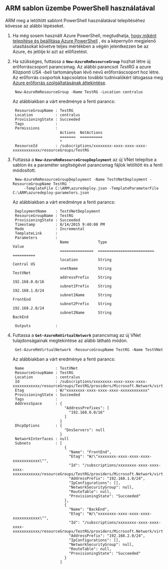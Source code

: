 ## <a name="deploy-the-arm-template-by-using-powershell"></a>ARM sablon üzembe PowerShell használatával

ARM meg a letöltött sablont PowerShell használatával telepítéséhez kövesse az alábbi lépéseket.

1. Ha még sosem használt Azure PowerShell, megtudhatja, [hogy miként telepítése és beállítása Azure PowerShell](../articles/powershell-install-configure.md) , és a képernyőn megjelenő utasításokat követve teljes mértékben a végén jelentkezzen be az Azure, és jelölje ki azt az előfizetést.

3. Ha szükséges, futtassa a **`New-AzureRmResourceGroup`** hozhat létre új erőforráscsoport parancsmag. Az alábbi parancsot *TestRG* a azure *Központi USA -beli* tartományban lévő nevű erőforráscsoport hoz létre. Az erőforrás csoportok kapcsolatos további tudnivalókért látogassa meg [Azure erőforrás szolgáltatásának áttekintése](../articles/resource-group-overview.md).

        New-AzureRmResourceGroup -Name TestRG -Location centralus
        
    Az alábbiakban a várt eredménye a fenti parancs:

        ResourceGroupName : TestRG
        Location          : centralus
        ProvisioningState : Succeeded
        Tags              :
        Permissions       :
                            Actions  NotActions
                            =======  ==========
                            *
        ResourceId        : /subscriptions/xxxxxxxx-xxxx-xxxx-xxxx-xxxxxxxxxxxx/resourceGroups/TestRG

4. Futtassa a **`New-AzureRmResourceGroupDeployment`** az új VNet telepítse a sablon és a paraméter segítségével parancsmag fájlok letöltött és a fenti módosított.

        New-AzureRmResourceGroupDeployment -Name TestVNetDeployment -ResourceGroupName TestRG `
            -TemplateFile C:\ARM\azuredeploy.json -TemplateParameterFile C:\ARM\azuredeploy-parameters.json
            
    Az alábbiakban a várt eredménye a fenti parancs:
        
        DeploymentName    : TestVNetDeployment
        ResourceGroupName : TestRG
        ProvisioningState : Succeeded
        Timestamp         : 8/14/2015 9:40:00 PM
        Mode              : Incremental
        TemplateLink      :
        Parameters        :
                            Name             Type                       Value
                            ===============  =========================  ==========
                            location         String                     Central US
                            vnetName         String                     TestVNet
                            addressPrefix    String                     192.168.0.0/16
                            subnet1Prefix    String                     192.168.1.0/24
                            subnet1Name      String                     FrontEnd
                            subnet2Prefix    String                     192.168.2.0/24
                            subnet2Name      String                     BackEnd
        
        Outputs           :

5. Futtassa a **`Get-AzureRmVirtualNetwork`** parancsmag az új VNet tulajdonságainak megtekintése az alább látható módon.


        Get-AzureRmVirtualNetwork -ResourceGroupName TestRG -Name TestVNet
        
    Az alábbiakban a várt eredménye a fenti parancs:
        
        Name              : TestVNet
        ResourceGroupName : TestRG
        Location          : centralus
        Id                : /subscriptions/xxxxxxxx-xxxx-xxxx-xxxx-xxxxxxxxxxxx/resourceGroups/TestRG/providers/Microsoft.Network/virtualNetworks/TestVNet
        Etag              : W/"xxxxxxxx-xxxx-xxxx-xxxx-xxxxxxxxxxxx"
        ProvisioningState : Succeeded
        Tags              :
        AddressSpace      : {
                              "AddressPrefixes": [
                                "192.168.0.0/16"
                              ]
                            }
        DhcpOptions       : {
                              "DnsServers": null
                            }
        NetworkInterfaces : null
        Subnets           : [
                              {
                                "Name": "FrontEnd",
                                "Etag": "W/\"xxxxxxxx-xxxx-xxxx-xxxx-xxxxxxxxxxxx\"",
                                "Id": "/subscriptions/xxxxxxxx-xxxx-xxxx-xxxx-xxxxxxxxxxxx/resourceGroups/TestRG/providers/Microsoft.Network/virtualNetworks/TestVNet/subnets/FrontEnd",
                                "AddressPrefix": "192.168.1.0/24",
                                "IpConfigurations": [],
                                "NetworkSecurityGroup": null,
                                "RouteTable": null,
                                "ProvisioningState": "Succeeded"
                              },
                              {
                                "Name": "BackEnd",
                                "Etag": "W/\"xxxxxxxx-xxxx-xxxx-xxxx-xxxxxxxxxxxx\"",
                                "Id": "/subscriptions/xxxxxxxx-xxxx-xxxx-xxxx-xxxxxxxxxxxx/resourceGroups/TestRG/providers/Microsoft.Network/virtualNetworks/TestVNet/subnets/BackEnd",
                                "AddressPrefix": "192.168.2.0/24",
                                "IpConfigurations": [],
                                "NetworkSecurityGroup": null,
                                "RouteTable": null,
                                "ProvisioningState": "Succeeded"
                              }
                            ]